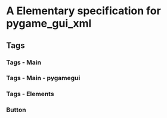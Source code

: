 # A Elementary specification for pygame_gui_xml

## Tags

### Tags - Main

### Tags - Main - pygamegui

### Tags - Elements

### Button
